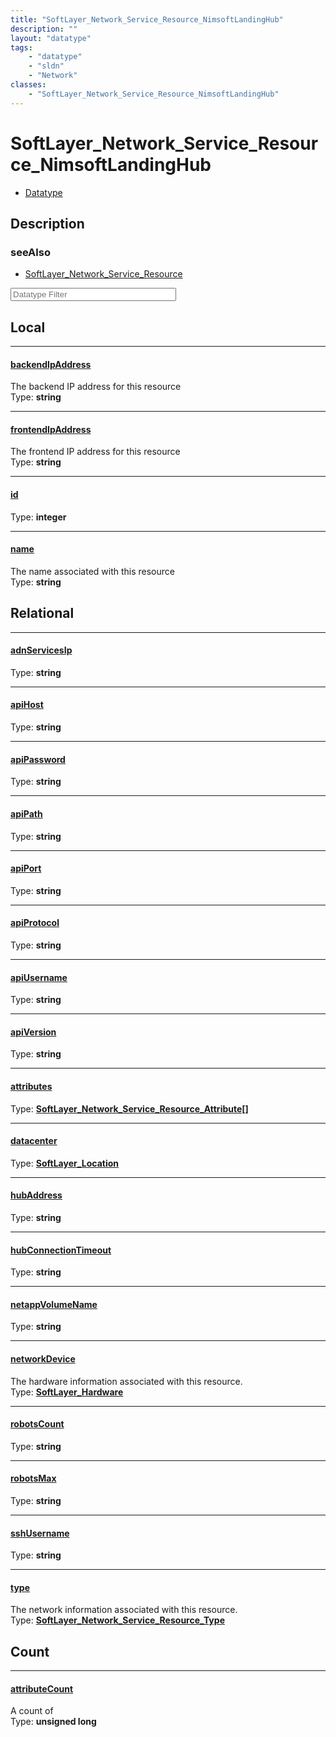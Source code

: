 ```yaml
---
title: "SoftLayer_Network_Service_Resource_NimsoftLandingHub"
description: ""
layout: "datatype"
tags:
    - "datatype"
    - "sldn"
    - "Network"
classes:
    - "SoftLayer_Network_Service_Resource_NimsoftLandingHub"
---
```


# SoftLayer_Network_Service_Resource_NimsoftLandingHub
<div id='service-datatype'>
    <ul id='sldn-reference-tabs'>
        <li id='datatype'> <a href='/reference/datatypes/SoftLayer_Network_Service_Resource_NimsoftLandingHub' >Datatype</a></li>
    </ul>
</div>

## Description 




### seeAlso

* [SoftLayer_Network_Service_Resource](/reference/datatypes/SoftLayer_Network_Service_Resource )




<!-- Filer BEGIN -->
<div class="view-filters">
        <div class="clearfix">
            <div class="search-input-box">
                <input placeholder="Datatype Filter" onkeyup="titleSearch(inputId='prop-input', divId='properties', elementClass='prop-row')" 
                    type="text" id="prop-input" value="" size="30" maxlength="128" class="form-text">
            </div>
        </div>
</div>
<!-- Filer END -->

<div id="properties" class="content">
<div id="localProperties" class="prop-content" >

## Local
<div class="prop-row">

-----
[backendIpAddress]: #backendipaddress
#### [backendIpAddress]
The backend IP address for this resource   
<span class="type-label">Type: </span>**string**


</div>
<div class="prop-row">

-----
[frontendIpAddress]: #frontendipaddress
#### [frontendIpAddress]
The frontend IP address for this resource   
<span class="type-label">Type: </span>**string**


</div>
<div class="prop-row">

-----
[id]: #id
#### [id]
  
<span class="type-label">Type: </span>**integer**


</div>
<div class="prop-row">

-----
[name]: #name
#### [name]
The name associated with this resource   
<span class="type-label">Type: </span>**string**


</div>
</div>
<!-- LOCAL PROPERTY END -->

<div id="relationalProperties"  class="prop-content" >

## Relational
<div class="prop-row">

-----
[adnServicesIp]: #adnservicesip
#### [adnServicesIp]
  
<span class="type-label">Type: </span>**string**


</div>
<div class="prop-row">

-----
[apiHost]: #apihost
#### [apiHost]
  
<span class="type-label">Type: </span>**string**


</div>
<div class="prop-row">

-----
[apiPassword]: #apipassword
#### [apiPassword]
  
<span class="type-label">Type: </span>**string**


</div>
<div class="prop-row">

-----
[apiPath]: #apipath
#### [apiPath]
  
<span class="type-label">Type: </span>**string**


</div>
<div class="prop-row">

-----
[apiPort]: #apiport
#### [apiPort]
  
<span class="type-label">Type: </span>**string**


</div>
<div class="prop-row">

-----
[apiProtocol]: #apiprotocol
#### [apiProtocol]
  
<span class="type-label">Type: </span>**string**


</div>
<div class="prop-row">

-----
[apiUsername]: #apiusername
#### [apiUsername]
  
<span class="type-label">Type: </span>**string**


</div>
<div class="prop-row">

-----
[apiVersion]: #apiversion
#### [apiVersion]
  
<span class="type-label">Type: </span>**string**


</div>
<div class="prop-row">

-----
[attributes]: #attributes
#### [attributes]
  
<span class="type-label">Type: </span>**<a href='/reference/datatypes/SoftLayer_Network_Service_Resource_Attribute'>SoftLayer_Network_Service_Resource_Attribute[] </a>**


</div>
<div class="prop-row">

-----
[datacenter]: #datacenter
#### [datacenter]
  
<span class="type-label">Type: </span>**<a href='/reference/datatypes/SoftLayer_Location'>SoftLayer_Location </a>**


</div>
<div class="prop-row">

-----
[hubAddress]: #hubaddress
#### [hubAddress]
  
<span class="type-label">Type: </span>**string**


</div>
<div class="prop-row">

-----
[hubConnectionTimeout]: #hubconnectiontimeout
#### [hubConnectionTimeout]
  
<span class="type-label">Type: </span>**string**


</div>
<div class="prop-row">

-----
[netappVolumeName]: #netappvolumename
#### [netappVolumeName]
  
<span class="type-label">Type: </span>**string**


</div>
<div class="prop-row">

-----
[networkDevice]: #networkdevice
#### [networkDevice]
The hardware information associated with this resource.  
<span class="type-label">Type: </span>**<a href='/reference/datatypes/SoftLayer_Hardware'>SoftLayer_Hardware </a>**


</div>
<div class="prop-row">

-----
[robotsCount]: #robotscount
#### [robotsCount]
  
<span class="type-label">Type: </span>**string**


</div>
<div class="prop-row">

-----
[robotsMax]: #robotsmax
#### [robotsMax]
  
<span class="type-label">Type: </span>**string**


</div>
<div class="prop-row">

-----
[sshUsername]: #sshusername
#### [sshUsername]
  
<span class="type-label">Type: </span>**string**


</div>
<div class="prop-row">

-----
[type]: #type
#### [type]
The network information associated with this resource.  
<span class="type-label">Type: </span>**<a href='/reference/datatypes/SoftLayer_Network_Service_Resource_Type'>SoftLayer_Network_Service_Resource_Type </a>**


</div>

## Count
<div class="prop-row">

-----
[attributeCount]: #attributecount
#### [attributeCount]
A count of    
<span class="type-label">Type: </span>**unsigned long**


</div>
</div>


